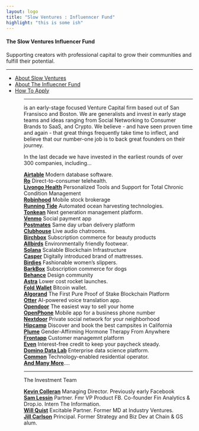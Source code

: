 ```yaml
---
layout: logo
title: "Slow Ventures : Influenncer Fund"
highlight: "this is some ish"
---
```


<h4>The Slow Ventures Influencer Fund</h4> 
Supporting creators with professional capital to grow their communities and fulfill their potential.  

<hr>

<ul>
<li><a href="">About Slow Ventures</a></li>
<li><a href="">About The Influecner Fund</a></li>
  <li><a href="">How To Apply</a></li>
<ul>
  
<hr>





is an early-stage focused Venture Capital firm based out of San Fransisco and Boston.  We are generalists and invest in early stage teams and ideas ranging from Social Networking to Consumer Brands to SaaS, and Crypto.  We believe - and have seen proven time and again - that great things frequently take time to inflect, and believe that our number-one job is to back great founders on their journey.  

In the last decade we have invested in the earliest rounds of over 300 companies, including…

<b>[Airtable](slow.co)</b> Modern database software.<br>
<b>[Ro](slow.co)</b> Direct-to-consumer telehealth.<br>
<b>[Livongo Health](livongo.com)</b> Personalized Tools and Support for Total Chronic Condition Management<br>
<b>[Robinhood](robinhood.com)</b> Mobile stock brokerage<br>
<b>[Running Tide](slow.co)</b> Automated ocean harvesting technologies.<br>
<b>[Tonkean](slow.co)</b> Next generation management platform.<br>
<b>[Venmo](slow.co)</b> Social payment app<br>
<b>[Postmates](postmates.com)</b> Same day urban delivery platform<br>
<b>[Clubhouse](slow.co)</b> Live audio chatrooms.<br>
<b>[Birchbox](birchbox.com)</b> Subscription commerce for beauty products<br>
<b>[Allbirds](slow.co)</b> Environmentally friendly footwear.<br>
<b>[Solana](https://www.solana.com/)</b> Scalable Blockchain Infrastructure<br>
<b>[Casper](casper.com)</b> Digitally introduced brand of mattresses.<br>
<b>[Birdies](slow.co)</b> Fashionable women’s slippers.<br>
<b>[BarkBox](barkbox.com)</b> Subscription commerce for dogs<br>
<b>[Behance](slow.co)</b> Design community<br>
<b>[Astra](slow.co)</b> Lower cost rocket launches.<br>
<b>[Fold Wallet](https://foldapp.com/)</b> Bitcoin wallet.<br>
<b>[Algorand](https://www.algorand.com/)</b> The First Pure Proof of Stake Blockchain Platform<br>
<b>[Otter](slow.co)</b> AI-powered voice translation app.<br>
<b>[Opendoor](opendoor.com)</b> The easiest way to sell your home<br>
<b>[OpenPhone](slow.co)</b> Mobile app for a business phone number<br>
<b>[Nextdoor](nextdoor.com)</b> Private social network for your neighborhood<br>
<b>[Hipcamp](hipcamp.com)</b> Discover and book the best campsites in California<br>
<b>[Plume](getplume.co)</b> Gender-Affirming Hormone Therapy From Anywhere<br>
<b>[Frontapp](slow.co)</b> Customer managemnt platform<br>
<b>[Even](whatiseven.com)</b> Interest-free credit to keep your paycheck steady.<br>
<b>[Domino Data Lab](slow.co)</b> Enterprise data science platform.<br>
<b>[Common](slow.co)</b> Technology-enabled residential operator.<br>
<b>[And Many More](http://main.slow.co/portfolio/)</b>....<br>


----

<p>The Investment Team</p>

<b>[Kevin Colleran](https://twitter.com/KevinColleran)</b> Managing Director. Previously early Facebook<br>
<b>[Sam Lessin](https://twitter.com/lessin)</b> Partner. Fmr VP Product FB. Co-founder Fin Analytics & Drop.io. Intern The Information.<br>
<b>[Will Quist](https://twitter.com/wquist)</b> Excitable Partner. Former MD at Industry Ventures.<br>
<b>[Jill Carlson](jillruthcarlson)</b> Principal.  Former Strategy and Biz Dev at Chain & GS alum.<br>


